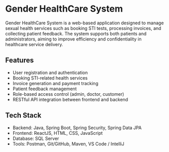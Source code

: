 # Gender HealthCare System

Gender HealthCare System is a web-based application designed to manage sexual health services such as booking STI tests, processing invoices, and collecting patient feedback. The system supports both patients and administrators, aiming to improve efficiency and confidentiality in healthcare service delivery.

## Features

- User registration and authentication
- Booking STI-related health services
- Invoice generation and payment tracking
- Patient feedback management
- Role-based access control (admin, doctor, customer)
- RESTful API integration between frontend and backend

## Tech Stack

- Backend: Java, Spring Boot, Spring Security, Spring Data JPA
- Frontend: ReactJS, HTML, CSS, JavaScript
- Database: SQL Server
- Tools: Postman, Git/GitHub, Maven, VS Code / IntelliJ
